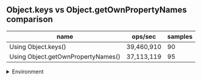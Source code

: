 ## Object.keys vs Object.getOwnPropertyNames comparison

|name|ops/sec|samples|
|-|-|-|
|Using Object.keys()|39,460,910|90|
|Using Object.getOwnPropertyNames()|37,113,119|95|


<details>
<summary>Environment</summary>

* __Machine:__ linux x64 | 2 vCPUs | 6.8GB Mem
* __Run:__ Wed Oct 25 2023 04:03:48 GMT+0000 (Coordinated Universal Time)
</details>

<!--
{"environment":{"platform":"linux","arch":"x64","cpus":2,"totalMemory":6.759742736816406},"benchmarks":[{"name":"Using Object.keys()","opsSec":39460910.0029679,"samples":6},{"name":"Using Object.getOwnPropertyNames()","opsSec":37113119.20535671,"samples":5}]}-->
